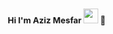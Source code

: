 ### Hi I'm Aziz Mesfar <img src="https://github.com/TheDudeThatCode/TheDudeThatCode/blob/master/Assets/Hi.gif" width="29px"> 👋

<!--
**AzizMesfar/AzizMesfar** is a ✨ _special_ ✨ repository because its `README.md` (this file) appears on your GitHub profile.

Here are some ideas to get you started:

- 🔭 I’m currently working on ...
- 🌱 I’m currently learning ...
- 👯 I’m looking to collaborate on ...
- 🤔 I’m looking for help with ...
- 💬 Ask me about ...
- 📫 How to reach me: ...
- 😄 Pronouns: ...
- ⚡ Fun fact: ...
-->
